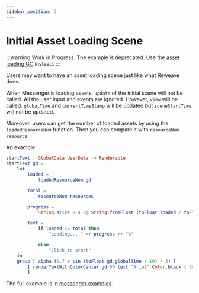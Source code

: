 ```yaml
---
sidebar_position: 3
---
```


# Initial Asset Loading Scene

:::warning
Work in Progress. The example is deprecated.
Use the [asset loading GC](../advanced/gc.md) instead.
:::

Users may want to have an asset loading scene just like what Reweave does.

When Messenger is loading assets, `update` of the initial scene will not be called. All the user input and events are ignored. However, `view` will be called. `globalTime` and `currentTimeStamp` will be updated but `sceneStartTime` will not be updated.

Moreover, users can get the number of loaded assets by using the `loadedResourceNum` function. Then you can compare it with `resourceNum resource`.

An example:

```elm
startText : GlobalData UserData -> Renderable
startText gd =
    let
        loaded =
            loadedResourceNum gd

        total =
            resourceNum resources

        progress =
            String.slice 0 4 <| String.fromFloat (toFloat loaded / toFloat total * 100)

        text =
            if loaded /= total then
                "Loading... " ++ progress ++ "%"

            else
                "Click to start"
    in
    group [ alpha (0.7 + sin (toFloat gd.globalTime / 10) / 3) ]
        [ renderTextWithColorCenter gd 60 text "Arial" Color.black ( 960, 900 )
        ]
```

The full example is in [messenger examples](https://github.com/linsyking/messenger-examples/tree/main/spritesheet).
